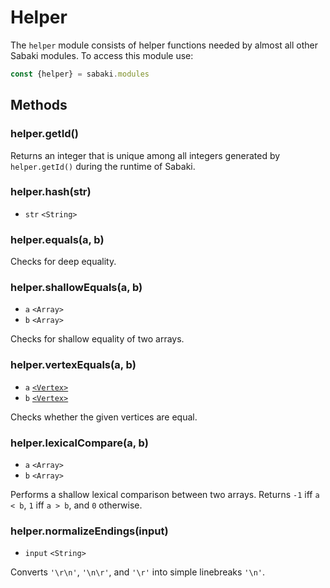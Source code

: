 # Helper

The `helper` module consists of helper functions needed by almost all other Sabaki modules. To access this module use:

~~~js
const {helper} = sabaki.modules
~~~

## Methods

### helper.getId()

Returns an integer that is unique among all integers generated by `helper.getId()` during the runtime of Sabaki.

### helper.hash(str)

* `str` `<String>`

### helper.equals(a, b)

Checks for deep equality.

### helper.shallowEquals(a, b)

* `a` `<Array>`
* `b` `<Array>`

Checks for shallow equality of two arrays.

### helper.vertexEquals(a, b)

* `a` [`<Vertex>`](vertex.md)
* `b` [`<Vertex>`](vertex.md)

Checks whether the given vertices are equal.

### helper.lexicalCompare(a, b)

* `a` `<Array>`
* `b` `<Array>`

Performs a shallow lexical comparison between two arrays. Returns `-1` iff `a < b`, `1` iff `a > b`, and `0` otherwise.

### helper.normalizeEndings(input)

* `input` `<String>`

Converts `'\r\n'`, `'\n\r'`, and `'\r'` into simple linebreaks `'\n'`.
